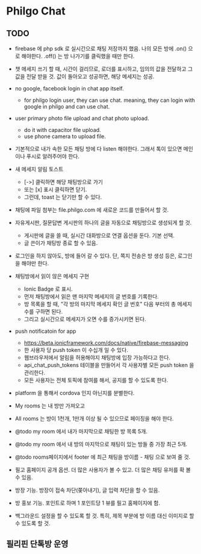 # Philgo Chat

## TODO

* firebase 에 php sdk 로 실시간으로 채팅 저장까지 했음. 나의 모든 방에 .on() 으로 해야한다. .off() 는 방 나가기를 클릭했을 때만 한다.

* 챗 메세지 쓰기 할 때, 시간이 걸리므로, 로더를 표시하고, 임의의 값을 전달하고 그 값을 전달 받을 것. 값이 돌아오고 성공하면, 해당 메세지는 성공.

* no google, facebook login in chat app itself.
  * for philgo login user, they can use chat. meaning, they can login with google in philgo and can use chat.

* user primary photo file upload and chat photo upload.
  * do it with capacitor file upload.
  * use phone camera to upload file.

* 기본적으로 내가 속한 모든 채팅 방에 다 listen 해야한다. 그래서 톡이 있으면 메인이나 푸시로 알려주어야 한다.

* 새 메세지 알림 토스트
  * [->] 클릭하면 해당 채팅방으로 가기
  * 또는 [x] 표시 클릭하면 닫기.
  * 그런데, toast 는 닫기만 할 수 있다.

* 채팅에 파일 첨부는 file.philgo.com 에 새로운 코드를 만들어서 할 것.
* 자유게시판, 질문답변 게시판의 하나의 글을 자동으로 채팅방으로 생성되게 할 것.
  * 게시판에 글을 쓸 때, 실시간 대화방으로 연결 옵션을 둔다. 기본 선택.
  * 글 쓴이가 채팅방 종료 할 수 있음.

* 로그인을 하지 않아도, 방에 들어 갈 수 있다. 단, 쪽지 전송은 방 생성 등은, 로그인을 해야만 한다.

* 채팅방에서 읽이 않은 메세지 구현
  * Ionic Badge 로 표시.
  * 먼저 채팅방에서 읽은 맨 마지막 메세지의 글 번호를 기록한다.
  * 방 목록을 할 때, "각 방의 마지막 메세지 확인 글 번호" 다음 부터의 총 메세지 수를 구하면 된다.
  * 그리고 실시간으로 메세지가 오면 수를 증가시키면 된다.

* push notificatoin for app
  * https://beta.ionicframework.com/docs/native/firebase-messaging
  * 한 사용자 당 push token 이 수십개 일 수 있다.
  * 웹브라우저에서 알림을 허용해야지 채팅방에 입장 가능하다고 한다.
  * api_chat_push_tokens 테이블을 만들어서 각 사용자별 모든 push token 을 관리한다.
  * 모든 사용자는 전체 토픽에 참여를 해서, 공지를 할 수 있도록 한다.
  
* platform 을 통해서 cordova 인지 아닌지를 분별한다.

* My rooms 는 내 방만 가져오고
* All rooms 는 방이 1천개, 1만개 이상 될 수 있으므로 페이징을 해야 한다.

* @todo my room 에서 내가 마지막으로 채팅한 방 목록 5개.
* @todo my room 에서 내 방의 마지막으로 채팅이 있는 방들 중 가장 최근 5개.
* @todo rooms페이지에서 footer 에 최근 채팅을 방이름 - 채팅 으로 보여 줄 것.

* 필고 홈페이지 공개 옵션. 더 많은 사용자가 볼 수 있고. 더 많은 채팅 유저를 확 볼 수 있음.
* 방장 기능. 방장이 접속 차단(쫒아내기), 글 입력 차단을 할 수 있음.
* 방 홍보 기능. 포인트로 하며 1 포인트당 1 뷰를 필고 홈페이지에 함.

* 백그라운드 설정을 할 수 있도록 할 것. 특히, 제목 부분에 방 이름 대신 이미지로 할 수 있도록 할 것.

## 필리핀 단톡방 운영
